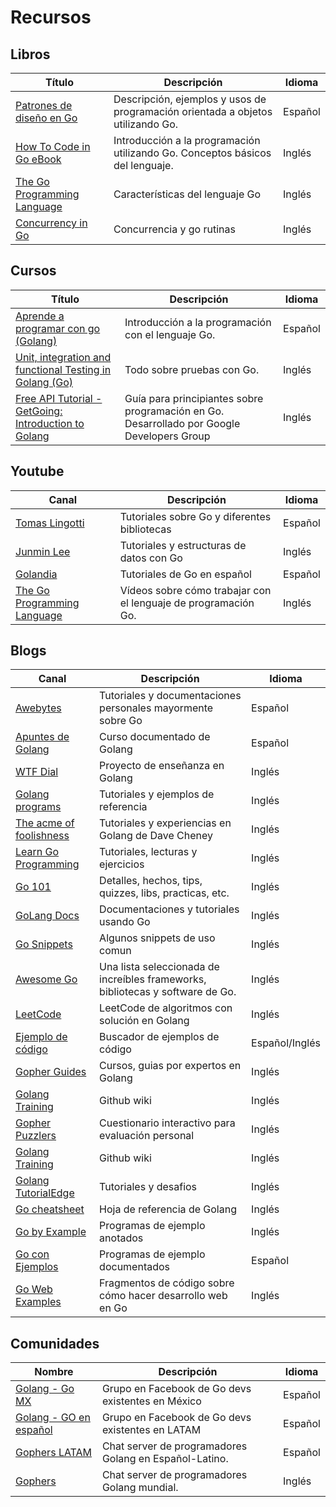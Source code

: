 # Recursos

## Libros

| Título | Descripción | Idioma |
|--------|-------------|--------|
| [Patrones de diseño en Go](http://www.designpatternsingo.com/) | Descripción, ejemplos y usos de programación orientada a objetos utilizando Go. | Español |
| [How To Code in Go eBook](https://www.digitalocean.com/community/books/how-to-code-in-go-ebook) | Introducción a la programación utilizando Go. Conceptos básicos del lenguaje. | Inglés |
| [The Go Programming Language](https://www.gopl.io/) | Características del lenguaje Go | Inglés |
| [Concurrency in Go](https://www.oreilly.com/library/view/concurrency-in-go/9781491941294/) | Concurrencia y go rutinas | Inglés |

## Cursos

| Título | Descripción | Idioma |
|--------|-------------|--------|
| [Aprende a programar con go (Golang)](https://www.udemy.com/course/aprende-a-programar-con-go) | Introducción a la programación con el lenguaje Go. | Español |
| [Unit, integration and functional Testing in Golang (Go)](https://www.udemy.com/course/unit-integration-and-functional-testing-in-golang-go) | Todo sobre pruebas con Go. | Inglés |
| [Free API Tutorial - GetGoing: Introduction to Golang](https://www.udemy.com/course/getgoing) | Guía para principiantes sobre programación en Go. Desarrollado por Google Developers Group | Inglés |

## Youtube

| Canal | Descripción | Idioma |
|--------|-------------|--------|
| [Tomas Lingotti](https://www.youtube.com/c/tomaslingotti/featured) | Tutoriales sobre Go y diferentes bibliotecas | Español |
| [Junmin Lee](https://www.youtube.com/c/JunminLee/featured) | Tutoriales y estructuras de datos con Go | Inglés |
| [Golandia](https://www.youtube.com/channel/UCFGMvBfgMA5gJlqk0bRVxpQ) | Tutoriales de Go en español | Español |
| [The Go Programming Language](https://www.youtube.com/c/golang) | Vídeos sobre cómo trabajar con el lenguaje de programación Go. | Inglés |

## Blogs

| Canal | Descripción | Idioma |
|--------|-------------|--------|
| [Awebytes](https://awebytes.wordpress.com/) | Tutoriales y documentaciones personales mayormente sobre Go | Español |
| [Apuntes de Golang](https://apuntes.de/golang/) | Curso documentado de Golang | Español |
| [WTF Dial](https://wtfdial.com/) | Proyecto de enseñanza en Golang | Inglés |
| [Golang programs](https://www.golangprograms.com/) | Tutoriales y ejemplos de referencia | Inglés |
| [The acme of foolishness](https://dave.cheney.net/) | Tutoriales y experiencias en Golang de Dave Cheney | Inglés |
| [Learn Go Programming](https://blog.learngoprogramming.com/) | Tutoriales, lecturas y ejercicios | Inglés |
| [Go 101](https://go101.org/) | Detalles, hechos, tips, quizzes, libs, practicas, etc. | Inglés |
| [GoLang Docs](https://golangdocs.com/) | Documentaciones y tutoriales usando Go | Inglés |
| [Go Snippets](https://www.30secondsofcode.org/go/p/1) | Algunos snippets de uso comun | Inglés |
| [Awesome Go](https://www.30secondsofcode.org/go/p/1) | Una lista seleccionada de increíbles frameworks, bibliotecas y software de Go. | Inglés |
| [LeetCode](https://leetcode.gin.sh/) | LeetCode de algoritmos con solución en Golang | Inglés |
| [Ejemplo de código](https://golang.hotexamples.com/es/) | Buscador de ejemplos de código | Español/Inglés |
| [Gopher Guides](https://www.gopherguides.com/) | Cursos, guias por expertos en Golang | Inglés |
| [Golang Training](https://github.com/golang/go/wiki/Training) | Github wiki | Inglés |
| [Gopher Puzzlers](https://talks.godoc.org/github.com/davecheney/presentations/gopher-puzzlers.slide#1) | Cuestionario interactivo para evaluación personal | Inglés |
| [Golang Training](https://github.com/golang/go/wiki/Training) | Github wiki | Inglés |
| [Golang TutorialEdge](https://tutorialedge.net/course/golang/) | Tutoriales y desafios | Inglés |
| [Go cheatsheet](https://tutorialedge.net/course/golang/) | Hoja de referencia de Golang | Inglés |
| [Go by Example](https://gobyexample.com/) | Programas de ejemplo anotados | Inglés |
| [Go con Ejemplos](http://goconejemplos.com/) | Programas de ejemplo documentados | Español |
| [Go Web Examples](https://gowebexamples.com/) | Fragmentos de código sobre cómo hacer desarrollo web en Go | Inglés |

## Comunidades

| Nombre | Descripción | Idioma |
|--------|-------------|--------|
| [Golang - Go MX](https://www.facebook.com/groups/es.golang.mx) | Grupo en Facebook de Go devs existentes en México | Español |
| [Golang - GO en español](https://www.facebook.com/groups/goenespanol) | Grupo en Facebook de Go devs existentes en LATAM | Español |
| [Gophers LATAM](https://discord.io/go-latam) | Chat server de programadores Golang en Español-Latino.  | Español |
| [Gophers](https://discord.gg/PxwHvBS) | Chat server de programadores Golang mundial.  | Inglés |
